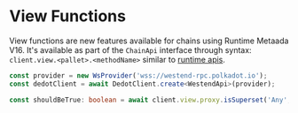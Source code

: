 # View Functions

View functions are new features available for chains using Runtime Metaada V16. It's available as part of the `ChainApi` interface through syntax: `client.view.<pallet>.<methodName>` similar to [runtime apis](runtime-apis.md).&#x20;

```typescript
const provider = new WsProvider('wss://westend-rpc.polkadot.io');
const dedotClient = await DedotClient.create<WestendApi>(provider);

const shouldBeTrue: boolean = await client.view.proxy.isSuperset('Any', 'Governance');
```
